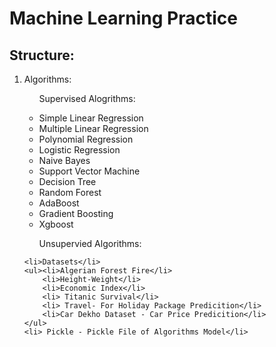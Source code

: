 <h1> Machine Learning Practice</h1>
<h2>Structure:</h2>
<ol><li>Algorithms:</li>
    <ul>Supervised Alogrithms: </ul>
        <ul><li>Simple Linear Regression</li>
            <li>Multiple Linear Regression</li>
            <li>Polynomial Regression</li>
            <li>Logistic Regression</li>
            <li>Naive Bayes</li>
            <li>Support Vector Machine</li>
            <li>Decision Tree</li>
            <li>Random Forest</li>
            <li> AdaBoost</li>
            <li>Gradient Boosting</li>
            <li> Xgboost</li></ul>
        <ul>Unsupervied Algorithms:</ul>
    
    <li>Datasets</li>
    <ul><li>Algerian Forest Fire</li>
        <li>Height-Weight</li>
        <li>Economic Index</li>
        <li> Titanic Survival</li>
        <li> Travel- For Holiday Package Predicition</li>
        <li>Car Dekho Dataset - Car Price Predicition</li>
    </ul>
    <li> Pickle - Pickle File of Algorithms Model</li>
</ol>